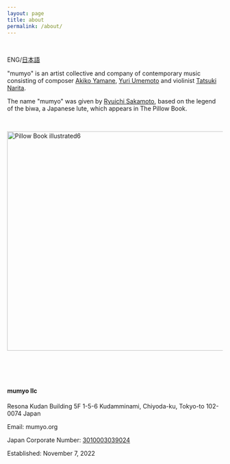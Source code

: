 ```yaml
---
layout: page
title: about
permalink: /about/
---
```


&nbsp;

ENG/[日本語](https://mumyo.org/ja/about/)

"mumyo" is an artist collective and company of contemporary music consisting of composer [Akiko Yamane](/artists###AkikoYamane), [Yuri Umemoto](/artists###YuriUmemoto) and violinist [Tatsuki Narita](/artists###TatsukiNarita).

The name "mumyo" was given by [Ryuichi Sakamoto](http://www.sitesakamoto.com/biography), based on the legend of the biwa, a Japanese lute, which appears in The Pillow Book.

&nbsp;

<a title="See page for author, Public domain, via Wikimedia Commons" href="https://commons.wikimedia.org/wiki/File:Pillow_Book_illustrated6.JPG"><img width="512" alt="Pillow Book illustrated6" src="https://upload.wikimedia.org/wikipedia/commons/thumb/2/28/Pillow_Book_illustrated6.JPG/512px-Pillow_Book_illustrated6.JPG"></a><BR />
<BR /><BR />

&nbsp;

#### mumyo llc

Resona Kudan Building 5F
1-5-6 Kudamminami,
Chiyoda-ku, Tokyo-to 102-0074
Japan

Email: mumyo.org

Japan Corporate Number: [3010003039024](https://www.houjin-bangou.nta.go.jp/henkorireki-johoto.html?selHouzinNo=3010003039024)

Established: November 7, 2022
